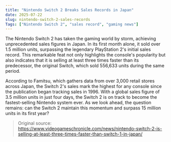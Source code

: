 ```yaml
---
title: "Nintendo Switch 2 Breaks Sales Records in Japan"
date: 2025-07-22
slug: nintendo-switch-2-sales-records
Tags: ["Nintendo Switch 2", "sales record", "gaming news"]
---
```


The Nintendo Switch 2 has taken the gaming world by storm, achieving unprecedented sales figures in Japan. In its first month alone, it sold over 1.5 million units, surpassing the legendary PlayStation 2's initial sales record. This remarkable feat not only highlights the console's popularity but also indicates that it is selling at least three times faster than its predecessor, the original Switch, which sold 556,633 units during the same period.

According to Famitsu, which gathers data from over 3,000 retail stores across Japan, the Switch 2's sales mark the highest for any console since the publication began tracking sales in 1996. With a global sales figure of 3.5 million units in just four days, the Switch 2 is on track to become the fastest-selling Nintendo system ever. As we look ahead, the question remains: can the Switch 2 maintain this momentum and surpass 15 million units in its first year?
> Original source: https://www.videogameschronicle.com/news/nintendo-switch-2-is-selling-at-least-three-times-faster-than-switch-1-in-japan/